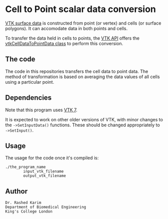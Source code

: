 # Cell to Point scalar data conversion  
[VTK surface data](http://www.cacr.caltech.edu/~slombey/asci/vtk/vtk_formats.simple.html) is constructed from point (or vertex) and cells (or surface polygons). It can accomodate data in both points and cells. 

To transfer the data held in cells to points, the [VTK API](http://www.vtk.org/doc/nightly/html/index.html) offers the [vtkCellDataToPointData class](http://www.vtk.org/doc/nightly/html/classvtkCellDataToPointData.html) to perform this conversion. 

## The code 

The code in this repositories transfers the cell data to point data. The method of transformation is based on averaging the data values of all cells using a particular point.

## Dependencies
Note that this program uses [VTK 7](http://www.vtk.org/doc/nightly/html/index.html). 

It is expected to work on other older versions of VTK, with minor changes to the ```->SetInputData()``` functions. These should be changed appropriately to ```->SetInput()```. 

## Usage 
The usage for the code once it's compiled is:
```
./the_program_name
		input_vtk_filename
		output_vtk_filename
```




## Author 
```
Dr. Rashed Karim 
Department of Biomedical Engineering 
King's College London 
```
